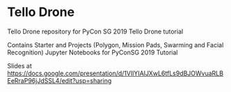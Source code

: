 # Tello Drone
 Tello Drone repository for PyCon SG 2019 Tello Drone tutorial
 
 Contains Starter and Projects (Polygon, Mission Pads, Swarming and Facial Recognition) Jupyter Notebooks for PyConSG 2019 Tutorial

 Slides at https://docs.google.com/presentation/d/1VIlYIAlJXwL6tfLs9dBJOWvuaRLBEeRraP96jJdSSL4/edit?usp=sharing
